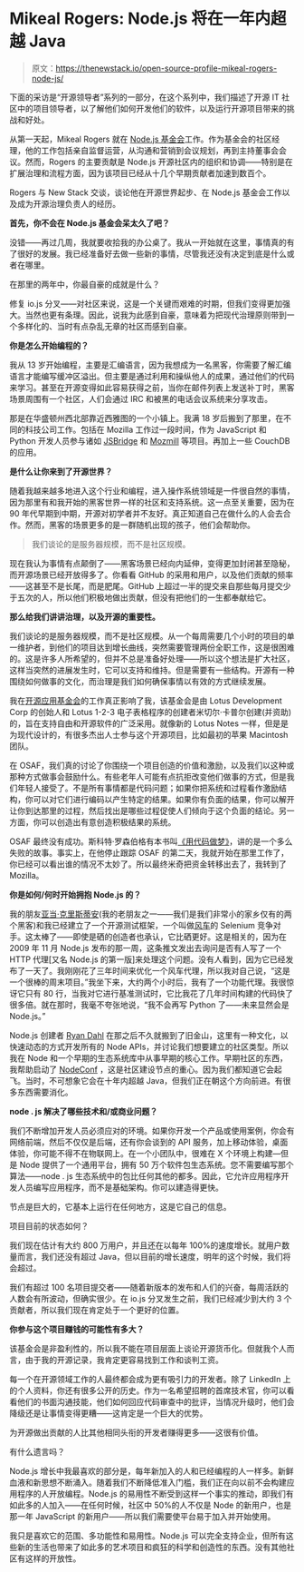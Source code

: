 # Mikeal Rogers: Node.js 将在一年内超越 Java

> 原文：<https://thenewstack.io/open-source-profile-mikeal-rogers-node-js/>

下面的采访是“开源领导者”系列的一部分，在这个系列中，我们描述了开源 IT 社区中的项目领导者，以了解他们如何开发他们的软件，以及运行开源项目带来的挑战和好处。

从第一天起，Mikeal Rogers 就在 [Node.js 基金会](https://nodejs.org/en/foundation/)工作。作为基金会的社区经理，他的工作包括亲自监督运营，从沟通和营销到会议规划，再到主持董事会会议。然而，Rogers 的主要贡献是 Node.js 开源社区内的组织和协调——特别是在扩展治理和流程方面，因为该项目已经从十几个早期贡献者加速到数百个。

Rogers 与 New Stack 交谈，谈论他在开源世界起步、在 Node.js 基金会工作以及成为开源治理负责人的经历。

**首先，你不会在 Node.js 基金会呆太久了吧？**

没错——再过几周，我就要收拾我的办公桌了。我从一开始就在这里，事情真的有了很好的发展。我已经准备好去做一些新的事情，尽管我还没有决定到底是什么或者在哪里。

在那里的两年中，你最自豪的成就是什么？

修复 io.js 分叉——对社区来说，这是一个关键而艰难的时期，但我们变得更加强大。当然也更有条理。因此，说我为此感到自豪，意味着为把现代治理原则带到一个多样化的、当时有点杂乱无章的社区而感到自豪。

**你是怎么开始编程的？**

我从 13 岁开始编程，主要是汇编语言，因为我想成为一名黑客，你需要了解汇编语言才能编写缓冲区溢出。但主要是通过利用和操纵他人的成果，通过他们的代码来学习。甚至在开源变得如此容易获得之前，当你在邮件列表上发送补丁时，黑客场景周围有一个社区，人们会通过 IRC 和被黑的电话会议系统来分享攻击。

那是在华盛顿州西北部靠近西雅图的一个小镇上。我满 18 岁后搬到了那里，在不同的科技公司工作。包括在 Mozilla 工作过一段时间，作为 JavaScript 和 Python 开发人员参与诸如 [JSBridge](https://www.npmjs.com/package/jsbridge) 和 [Mozmill](https://developer.mozilla.org/en-US/docs/Mozilla/Projects/Mozmill) 等项目。再加上一些 CouchDB 的应用。

**是什么让你来到了开源世界？**

随着我越来越多地进入这个行业和编程，进入操作系统领域是一件很自然的事情，因为那里有和我开始的黑客世界一样的社区和支持系统。这一点至关重要，因为在 90 年代早期到中期，开源对初学者并不友好。真正知道自己在做什么的人会去合作。然而，黑客的场景更多的是一群随机出现的孩子，他们会帮助你。

> 我们谈论的是服务器规模，而不是社区规模。

现在我认为事情有点颠倒了——黑客场景已经向内延伸，变得更加封闭甚至隐秘，而开源场景已经开放得多了。你看看 GitHub 的采用和用户，以及他们贡献的频率——这甚至不是长尾，而是肥尾。GitHub 上超过一半的提交来自那些每月提交少于五次的人，所以他们积极地做出贡献，但没有把他们的一生都奉献给它。

**那么给我们讲讲治理，以及开源的重要性。**

我们谈论的是服务器规模，而不是社区规模。从一个每周需要几个小时的项目的单一维护者，到他们的项目达到增长曲线，突然需要管理两份全职工作，这是很困难的。这是许多人所希望的，但并不总是准备好处理——所以这个想法是扩大社区，这样当突然的进展发生时，它可以支持和维持。但是需要有一些结构。开源有一种围绕如何做事的文化，而治理是我们如何确保事情以有效的方式继续发展。

我在[开源应用基金会](https://en.wikipedia.org/wiki/Open_Source_Applications_Foundation)的工作真正影响了我，该基金会是由 Lotus Development Corp 的创始人和 Lotus 1-2-3 电子表格程序的创建者米切尔·卡普尔创建(并资助)的，旨在支持自由和开源软件的广泛采用。就像新的 Lotus Notes 一样，但是是为现代设计的，有很多杰出人士参与这个开源项目，比如最初的苹果 Macintosh 团队。

在 OSAF，我们真的讨论了你围绕一个项目创造的价值和激励，以及我们以这种或那种方式做事会鼓励什么。有些老年人可能有点抗拒改变他们做事的方式，但是我们年轻人接受了。不是所有事情都是代码问题；如果你把系统和过程看作激励结构，你可以对它们进行编码以产生特定的结果。如果你有负面的结果，你可以解开让你到达那里的过程，然后找出是哪些过程促使人们倾向于这个负面的结论。另一方面，你可以创造出有意创造积极结果的系统。

OSAF 最终没有成功。斯科特·罗森伯格有本书叫[《用代码做梦》](http://www.dreamingincode.com/)，讲的是一个多么失败的故事。事实上，在他停止跟踪 OSAF 的第二天，我就开始在那里工作了，你已经可以看出谁的情况不太妙了。所以最终米奇把资金转移出去了，我转到了 Mozilla。

**你是如何/何时开始拥抱 Node.js 的？**

我的朋友[亚当·克里斯蒂安](https://github.com/admc)(我的老朋友之一——我们是我们非常小的家乡仅有的两个黑客)和我已经建立了一个开源测试框架，一个叫做[风车](https://github.com/windmill)的 Selenium 竞争对手。这太棒了——即使是硒的创造者也承认，它比硒更好。这是相关的，因为在 2009 年 11 月 Node.js 发布的那一周，这条推文发出去询问是否有人写了一个 HTTP 代理[又名 Node.js 的第一版]来处理这个问题。没有人看到，因为它已经发布了一天了。我刚刚花了三年时间来优化一个风车代理，所以我对自己说，“这是一个很棒的周末项目。”我坐下来，大约两个小时后，我有了一个功能代理。我很惊讶它只有 80 行，当我对它进行基准测试时，它比我花了几年时间构建的代码快了很多倍。就在那时，我毫不夸张地说，“我不会再写 Python 了——未来显然会是 Node.js。”

Node.js 创建者 [Ryan Dahl](http://tinyclouds.org/) 在那之后不久就搬到了旧金山，这里有一种文化，以快速动态的方式开发所有的 Node APIs，并讨论我们想要建立的社区类型。所以我在 Node 和一个早期的生态系统库中从事早期的核心工作。早期社区的东西，我帮助启动了 [NodeConf](http://nodeconf.com/) ，这是社区建设节点的重心。因为我们都知道它会起飞。当时，不可想象它会在十年内超越 Java，但我们正在朝这个方向前进。有很多东西需要消化。

**node . js 解决了哪些技术和/或商业问题？**

我们不断增加开发人员必须应对的环境。如果你开发一个产品或使用案例，你会有网络前端，然后不仅仅是后端，还有你会谈到的 API 服务，加上移动体验，桌面体验，你可能不得不在物联网上。在一个小团队中，很难在 X 个环境上构建—但是 Node 提供了一个通用平台，拥有 50 万个软件包生态系统。您不需要编写那个算法——node . js 生态系统中的包比任何其他的都多。因此，它允许应用程序开发人员编写应用程序，而不是基础架构。你可以建造得更快。

节点是巨大的，它基本上运行在任何地方，这是它自己的信息。

项目目前的状态如何？

我们现在估计有大约 800 万用户，并且还在以每年 100%的速度增长。就用户数量而言，我们还没有超过 Java，但以目前的增长速度，明年的这个时候，我们将会超过。

我们有超过 100 名项目提交者——随着新版本的发布和人们的兴奋，每周活跃的人数会有所波动，但确实很少。在 io.js 分叉发生之前，我们已经减少到大约 3 个贡献者，所以我们现在肯定处于一个更好的位置。

**你参与这个项目赚钱的可能性有多大？**

该基金会是非盈利性的，所以我不能在项目层面上谈论开源货币化。但就我个人而言，由于我的开源记录，我肯定更容易找到工作和谈判工资。

每一个在开源领域工作的人最终都会成为更有吸引力的开发者。除了 LinkedIn 上的个人资料，你还有很多公开的历史。作为一名希望招聘的首席技术官，你可以看看他们的书面沟通技能，他们如何回应代码审查中的批评，当情况升级时，他们会降级还是让事情变得更糟——这肯定是一个巨大的优势。

为开源做出贡献的人比其他相同头衔的开发者赚得更多——这很有价值。

有什么遗言吗？

Node.js 增长中我最喜欢的部分是，每年新加入的人和已经编程的人一样多。新鲜血液和新思想不断涌入。随着我们不断降低准入门槛，我们正在向以前不会构建应用程序的人开放编程。Node.js 的易用性不断受到这样一个事实的推动，即我们有如此多的人加入——在任何时候，社区中 50%的人不仅是 Node 的新用户，也是那一年 JavaScript 的新用户——所以我们需要使平台易于加入并开始使用。

我只是喜欢它的范围、多功能性和易用性。Node.js 可以完全支持企业，但所有这些新的生活也带来了如此多的艺术项目和疯狂的科学和创造性的东西。没有其他社区有这样的开放性。

<svg xmlns:xlink="http://www.w3.org/1999/xlink" viewBox="0 0 68 31" version="1.1"><title>Group</title> <desc>Created with Sketch.</desc></svg>